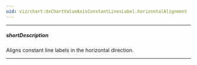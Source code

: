 ```yaml
---
uid: viz/chart:dxChartValueAxisConstantLinesLabel.horizontalAlignment
---
```

---
##### shortDescription
Aligns constant line labels in the horizontal direction.

---
<!--
&lt;!-- Description goes here --&gt;
-->